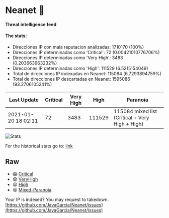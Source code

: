 # Neanet :hocho:
#### Threat intelligence feed
#### The stats:

- Direcciones IP con mala reputacion analizadas: 1710170 (100%)
- Direcciones IP determinadas como 'Critical':  72 (0.00421010776706%)
- Direcciones IP determinadas como 'Very High':  3483 (0.203663963232%)
- Direcciones IP determinadas como 'High':  111529 (6.5215154049)
- Total de direcciones IP indexadas en Neanet:  115084 (6.7293894759%)
- Total de direcciones IP descartadas en Neanet:  1595086 (93.2706105241%)

| Last Update | Critical | Very High | High | Paranoia |
| --- | --- | --- | --- | --- |
| 2021-01-20 18:02:11 | 72 | 3483 | 111529 | 115084 mixed list (Critical + Very High + High)|

![Stats](https://docs.google.com/spreadsheets/d/e/2PACX-1vSnaNMIXVabIpDJjufMlzH7poXnshF3mgd8Is1g9ytUEzVsP5my4Trn8f-xkoLLQ38xpL3HtmUexLo6/pubchart?oid=501124687&format=image)

For the historical stats go to: [link](/stats.csv)
## Raw
- :scream: [Critical](https://raw.githubusercontent.com/JavaGarcia/Neanet/master/blacklists/neanet_critical.txt)
- :fearful: [VeryHigh](https://raw.githubusercontent.com/JavaGarcia/Neanet/master/blacklists/neanet_veryHigh.txtt)
- :frowning: [High](https://raw.githubusercontent.com/JavaGarcia/Neanet/master/blacklists/neanet_high.txt)
- :dizzy_face: [Mixed-Paranoia](https://raw.githubusercontent.com/JavaGarcia/Neanet/master/blacklists/neanet_all.txt)


Your IP is indexed? You may request to takedown. [https://github.com/JavaGarcia/Neanet/issues](https://github.com/JavaGarcia/Neanet/issues)























































































































































































































































































































































































































































































































































































































































































































































































































































































































































































































































































































































































































































































































































































































































































































































































































































































































































































































































































































































































































































































































































































































































































































































































































































































































































































































































































































































































































































































































































































































































































































































































































































































































































































































































































































































































































































































































































































